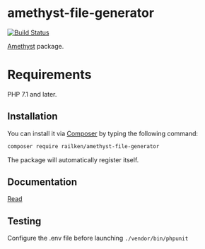 # amethyst-file-generator

[![Build Status](https://travis-ci.org/railken/amethyst-file-generator.svg?branch=master)](https://travis-ci.org/railken/amethyst-file-generator)

[Amethyst](https://github.com/railken/amethyst) package.

# Requirements

PHP 7.1 and later.

## Installation

You can install it via [Composer](https://getcomposer.org/) by typing the following command:

```bash
composer require railken/amethyst-file-generator
```

The package will automatically register itself.

## Documentation

[Read](docs/index.md)

## Testing

Configure the .env file before launching `./vendor/bin/phpunit`
